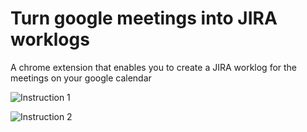 Turn google meetings into JIRA worklogs
===========
A chrome extension that enables you to create a JIRA worklog for the meetings on your google calendar

![Instruction 1](https://lh3.googleusercontent.com/ZhfiKDYZGszJfyAe09MeZufdHdlZL5Ga2CwtCOYF6WnOtRRTj4zGa8lwYNL9qhzcIZ_mjBWDWQ=s1280-h800-e365-rw)

![Instruction 2](https://lh3.googleusercontent.com/1kLBHETg28O4Vi9hQmeXOFbxPT794PrGLq1gDy5tIsk7L7WapKuUinhs8wclrouvrRdoPJDbEUk=s1280-h800-e365-rw)
